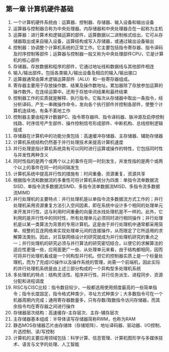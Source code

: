 ## 第一章 计算机硬件基础
1. 一个计算机硬件系统由：运算器、控制器、存储器、输入设备和输出设备
2. 运算器与控制器合称为中央处理器。内存储器和中央处理器合在一起称为主机
3. 运算器：进行算术和逻辑运算的部件，运算数据以二进制格式给出，它可从存储器取出或来自输入设备，运算结构或写入存储器，或通过输出设备输出
4. 控制器：协调整个计算机系统的正常工作。它主要包括指令寄存器、指令译码及时序控制等部件；运算器与控制器一般又称为中央处理部件CPU，它是计算机的核心部件
5. 存储器。存放数据和程序的部件，它通过地址线和数据线与其他部件相连
6. 输入/输出部件。包括各类输入/输出设备及相应的输入/输出接口
7. 运算器通常由算术逻辑运算部件（ALU）和一些寄存器组成。
8. 寄存器主要用于存放操作数、结果及操作数地址。累加器除了存放参加运算的操作数外，在连续运算中。还用于存放中间结果和最终结果
9. 控制器工作的实质就是解释、执行指令。它每次从存储器中取出一条指令，经分析译码，产生一串微操作命令，发向各个执行部件并控制各部件，使整个计算机连续地、有条不紊地工作
10. 控制器主要由程序计数器PC、指令寄存器IR、指令译码器、脉冲源及启停控制线路、时序信号产生部件、操作控制信号形成部件、中断机构、总线控制逻辑组成
11. 存储器在计算机中的功能分类包括：高速缓冲存储器、主存储器、辅助存储器
12. 计算机系统结构仍然基于并行处理技术来提高计算机速度
13. 并行处理是指计算机系统具有可以同时进行运算或操作的特性，它包括同时性与并发性两种含义
14. 同时性指的是两个或两个以上的事件在同一时刻发生，并发性指的是两个或两个以上的事件在同一时间间隔发生
15. 计算机系统中提高并行性的措施有：时间重叠、资源重复、资源共享
16. 根据指令流和数据流的多重性可将计算机系统分为四类：单指令流单数据流SISD、单指令流多数据流SIMD、多指令流单数据流MISD、多指令流多数据流MIMD
17. 并行处理机的主要特点：并行处理机是以单指令流多数据流方式工作的；并行处理机采用资源重复方法引入空间因素，即在系统中设计多个相同的处理单元来开发并行性，这与利用时间重叠的向量流水线处理机是不一样的。此外，它利用的是并行性中的同时性，所有处理单元必须同时进行相同操作；并行处理机是以某一类算法为背景的专用计算机。这是由于并行处理机中通常都采用简单、规整的互连网络来实现处理单元间的连接操作，从而限定了它所适用的求解算法类别。因此，对互联网络设计的研究就成为并行处理机研究的重点之一；并行处理机的研究必须与并行算法的研究密切结合，以使它的求解算法的适应性更强一些，应用面更广一些、从处理单元来看，由于结构都相同，因而可将并行处理机看成是一个同构型并行机。但它的控制器实质上是一个标量处理机，而为了完成I/O操作以及操作系统的管理，尚需一个前端机，因此实际的并行处理机系统是由上述三部分构成的一个异构型多处理机系统
18. 多处理机的特点：结构灵活性、程序并行性、并行任务派生、进程同步、资源分配和进程调度
19. RISC与CISC比较：指令数目较少，一般都选用使用频度最高的一些简单指令；指令长度固定，指令格式种类少，寻址方式种类少；大多数指令可在一个机器周期内完成；通用寄存器数量多，只有存数/取数指令访问存储器，而其余指令均在寄存器之间进行操作
20. 存储器层次结构：高速缓存-主存层次、主存-辅存层次
21. 主存储器基本组成：半导体读写存储器简称RWM，也称为RAM
22. 静态MOS存储器芯片由存储体（存储矩阵）、地址译码器、驱动器、I/O控制、片选控制、读/写控制
23. 计算机的主要应用领域包括：科学计算、信息管理、计算机图形学与多媒体技术、语言与文字的处理、人工智能